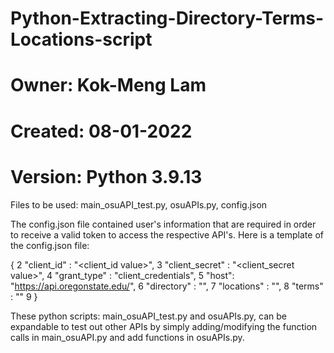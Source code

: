 # Python-Extracting-Directory-Terms-Locations-script
# Owner: Kok-Meng Lam
# Created: 08-01-2022
# Version: Python 3.9.13

Files to be used: main_osuAPI_test.py, osuAPIs.py, config.json

The config.json file contained user's information that are required in order to receive a valid 
token to access the respective API's. Here is a template of the config.json file:

{
  2   "client_id" : "<client_id value>",
  3   "client_secret" : "<client_secret value>",
  4   "grant_type" : "client_credentials",
  5   "host": "https://api.oregonstate.edu/",
  6   "directory" : "<directory url>",
  7   "locations" : "<locations url>",
  8   "terms" : "<terms url>"
  9 }

  These python scripts: main_osuAPI_test.py and osuAPIs.py, can be expandable to test out other 
  APIs by simply adding/modifying the function calls in main_osuAPI.py and add functions in 
  osuAPIs.py.
